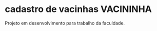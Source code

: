 <h1>cadastro de vacinhas  VACININHA </h1>

<p>Projeto em desenvolvimento para trabalho da faculdade.</p>
